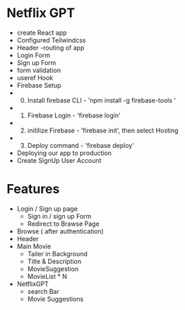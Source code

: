 # Netflix GPT

- create React app
- Configured Teilwindcss
- Header
-routing of app
- Login Form
- Sign up Form
- form validation
- useref Hook
- Firebase Setup
 - 0. Install firebase CLI - 'npm install -g firebase-tools '
 - 1. Firebase Login - 'firebase login'
 - 2. initilize Firebase - 'firebase init', then select Hosting
 - 3. Deploy command - 'firebase deploy'
- Deploying our app to production 
- Create SignUp User Account

# Features

- Login / Sign up page
  - Sign in / sign up Form
  - Redirect to Brawse Page
- Browse ( after authentication)
- Header
- Main Movie
  - Tailer in Background
  - Title & Description 
  - MovieSuggestion
  - MovieList * N
- NetflixGPT
  - search Bar
  - Movie Suggestions